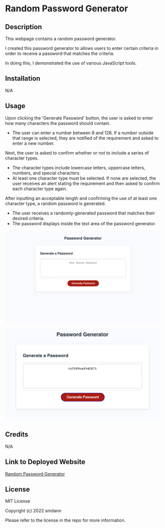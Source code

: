 # Random Password Generator

## Description
This webpage contains a random password generator. 

I created this password generator to allows users to enter certain criteria in order to receive a password that matches the criteria.

In doing this, I demonstrated the use of various JavaScript tools.

## Installation

N/A

## Usage

Upon clicking the 'Generate Password' button, the user is asked to enter how many characters the password should contain. 
* The user can enter a number between 8 and 128. If a number outside that range is selected, they are notified of the requirement and asked to enter a new number.

Next, the user is asked to confirm whether or not to include a series of character types. 
* The character types include lowercase letters, uppercase letters, numbers, and special characters.
* At least one character type must be selected. If none are selected, the user receives an alert stating the requirement and then asked to confirm each character type again.

After inputting an acceptable length and confirming the use of at least one character type, a random password is generated.
* The user receives a randomly-generated password that matches their desired criteria. 
* The password displays inside the text area of the password generator.


![Random Password Generator](./assets/images/password-generator-screenshot.png)

![Randomly Generated Password](./assets/images/generated-password.png)

## Credits

N/A

## Link to Deployed Website

[Random Password Generator](https://smdann.github.io/random-password-generator/)

## License

MIT License

Copyright (c) 2022 smdann

Please refer to the license in the repo for more information.